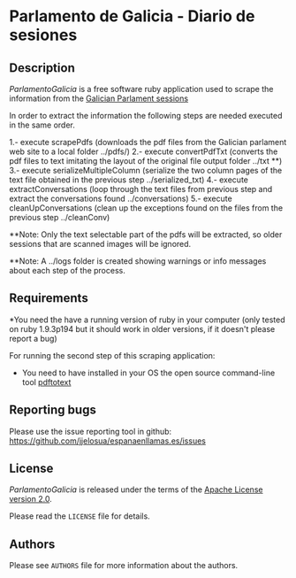Parlamento de Galicia - Diario de sesiones
==========================================

Description
-----------

*ParlamentoGalicia* is a free software ruby application used to scrape the information from the [Galician Parlament sessions][1]

In order to extract the information the following steps are needed executed in the same order.

1.- execute scrapePdfs 
(downloads the pdf files from the Galician parlament web site to a local folder ../pdfs/)
2.- execute convertPdfTxt 
(converts the pdf files to text imitating the layout of the original file output folder ../txt **)
3.- execute serializeMultipleColumn 
(serialize the two column pages of the text file obtained in the previous step ../serialized_txt)
4.- execute extractConversations 
(loop through the text files from previous step and extract the conversations found ../conversations)
5.- execute cleanUpConversations 
(clean up the exceptions found on the files from the previous step ../cleanConv)


**Note: Only the text selectable part of the pdfs will be extracted, so older sessions that are scanned images will be ignored.

**Note: A ../logs folder is created showing warnings or info messages about each step of the process.

Requirements
------------

*You need the have a running version of ruby in your computer (only tested on ruby 1.9.3p194 but it should work in older versions, if it doesn't please report a bug) 

For running the second step of this scraping application:
* You need to have installed in your OS the open source command-line tool [pdftotext][2]

Reporting bugs
--------------

Please use the issue reporting tool in github:
https://github.com/jjelosua/espanaenllamas.es/issues

License
-------

*ParlamentoGalicia* is released under the terms of the [Apache License version 2.0][3].

Please read the ``LICENSE`` file for details.

Authors
-------

Please see ``AUTHORS`` file for more information about the authors.



[1]: http://www.parlamentodegalicia.es/sitios/web/ContenidoGal/Procuras/Boletins.aspx
[2]: http://www.foolabs.com/xpdf/home.html
[3]: http://www.apache.org/licenses/
